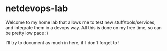 # netdevops-lab

Welcome to my home lab that allows me to test new stuff/tools/services, and integrate them in a devops way. All this is done on my free time, so can be pretty low pace :)

I'll try to document as much in here, if I don't forget to !
